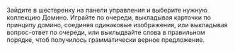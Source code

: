 Зайдите в шестеренку на панели управления и выберите нужную коллекцию Домино. Играйте по очереди, выкладывая карточки по принципу домино, 
соединяя одинаковые изображения, или выкладывая вопрос-ответ по очереди, или выклыдвайте слова в правильном порядке, чтоб получилось грамматически верное предложение.
